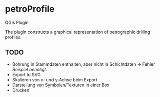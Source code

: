 # petroProfile

QGis Plugin

The plugin constructs a graphical representation of petrographic drilling profiles.

## TODO

* Bohrung in Stammdaten enthalten, aber nicht in Schichtdaten -> Fehler
  *Beispiel benötigt.*
* Export to SVG
* Skalieren von x- und y-Achse beim Export
* Darstellung von Symbolen/Texturen in einer Box
* Drucken